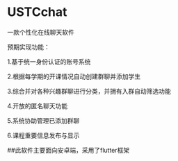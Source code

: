 # USTCchat

一款个性化在线聊天软件

预期实现功能：

1.基于统一身份认证的账号系统

2.根据每学期的开课情况自动创建群聊并添加学生

3.综合并对各种兴趣群聊进行分类，并拥有入群自动筛选功能

4.开放的匿名聊天功能

5.系统协助管理已添加群聊

6.课程重要信息发布与显示

##此软件主要面向安卓端，采用了flutter框架
